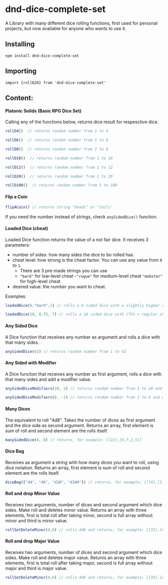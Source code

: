 # dnd-dice-complete-set

A Library with many different dice rolling functions, first used for personal projects, but now available for anyone who wants to use it.

## Installing
  
`npm install dnd-dice-complete-set`

## Importing

`import {rollD20} from 'dnd-dice-complete-set'`

## Content:

#### Platonic Solids (Basic RPG Dice Set)
  
Calling any of the functions below, returns dice result for respesctive dice.

```javascript
rollD4()  // returns random number from 1 to 4  
```
```javascript
rollD6()  // returns random number from 1 to 6  
```
```javascript
rollD8()  // returns random number from 1 to 8  
```
```javascript
rollD10()  // returns random number from 1 to 10 
```
```javascript
rollD12()  // returns random number from 1 to 12  
```
```javascript
rollD20()  // returns random number from 1 to 20  
```
```javascript
rollD100()  // returns random number from 1 to 100  
```

  
#### Flip a Coin  
  
```javascript 
flipACoin() // returns string "heads" or "tails"
```

If you need the number instead of strings, check `anySidedDice()` function.
  
#### Loaded Dice (cheat)

Loaded Dice function returns the value of a not fair dice. It receives 3 parameters:  

* number of sides: how many sides the dice to bo rolled has.  
* cheat level: how strong is the cheat factor. You can use any value from ```0``` to ```1```.
  * There are 3 pre-made strings you can use
  - ```"bard"``` for low-level cheat
  -```"rogue"``` for medium-level cheat
  ```"mobster"``` for high-level cheat  
* desired value: the number you want to cheat.

Examples: 
```javascript
loadedDice(6,"bard",1) // rolls a 6 sided dice with a slightly higher chance of getting 1 as result.

loadedDice(10, 0.75, 7) // rolls a 10 sided dice with (75% + regular chance) of getting a 7. regular chance depends on dice size.

```
#### Any Sided Dice

A Dice function that receives any number as argument and rolls a dice with that many sides.

```javascript 
anySidedDice(42) // returns random number from 1 to 42  
```  
  
#### Any Sided with Modifier

A Dice function that receives any number as first argument, rolls a dice with that many sides and add a modifier value.

```javascript 
anySidedDiceModifiers(20, 2) // returns random number from 1 to 20 and sums 2  

anySidedDiceModifiers(6, -1) // returns random number from 1 to 6 and detracts 1  
``` 

#### Many Dices

The equivalent to roll "4d8". Takes the number of dices as first argument and the dice side as second argument.
Returns an array, first element is sum of roll and second element are the rolls itself.

```javascript 
manySidedDice(4, 8) // returns, for example: [[22],[8,7,2,5]]

``` 

#### Dice Bag

Receives as argument a string with how many dices you want to roll, using dice notation.
Returns an array, first element is sum of roll and second element are the rolls itself.

```javascript 
diceBag(["d4", "d6", "d10", "d100"]) // returns, for example: [[74],[3,6,10,55]]

``` 

#### Roll and drop Minor Value
  
Receives two arguments, number of dices and second argument which dice sides. Make roll and deletes minor value.
Returns an array with three elements, first is total roll after taking minor, second is full array without minor and third is minor value.

```javascript 
rollSetDeleteMinor(4,6) // rolls 4d6 and returns, for example: [[15],[6,6,3],[1]]

``` 

#### Roll and drop Major Value

Receives two arguments, number of dices and second argument which dice sides. Make roll and deletes major value.
Returns an array with three elements, first is total roll after taking major, second is full array without major and third is major value.

```javascript 
rollSetDeleteMinor(4,6) // rolls 4d6 and returns, for example: [[10],[6,3,1],[6]]

``` 